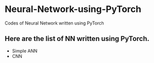 # Neural-Network-using-PyTorch
Codes of Neural Network written using PyTorch

## Here are the list of NN written using PyTorch.
- Simple ANN
- CNN
